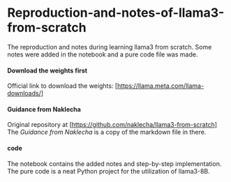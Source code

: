 # Reproduction-and-notes-of-llama3-from-scratch
The reproduction and notes during learning llama3 from scratch.  Some notes were added in the notebook and a pure code file was made.
#### Download the weights first
Official link to download the weights: [https://llama.meta.com/llama-downloads/]  
#### Guidance from Naklecha
Original repository at [https://github.com/naklecha/llama3-from-scratch]
The *Guidance from Naklecha* is a copy of the markdown file in there.
#### code
The notebook contains the added notes and step-by-step implementation.
The pure code is a neat Python project for the utilization of llama3-8B.

